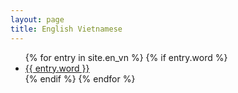 ```yaml
---
layout: page
title: English Vietnamese
---
```



<ul>
{% for entry in site.en_vn %}
    {% if entry.word %}
    <li><a href="{{ entry.url | replace:".html","" }}">{{ entry.word }}</a></li>
    {% endif %}
{% endfor %}
</ul>